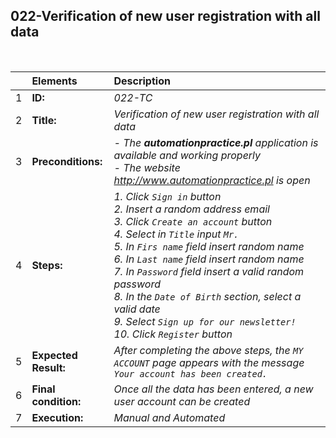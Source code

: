 ## 022-Verification of new user registration with all data

<br>

|     | Elements             | Description                                                                                                                                                                                                                                                                                                                                                                                                                                           |
| :-- | :------------------- | :---------------------------------------------------------------------------------------------------------------------------------------------------------------------------------------------------------------------------------------------------------------------------------------------------------------------------------------------------------------------------------------------------------------------------------------------------- |
| 1   | **ID:**              | _022-TC_                                                                                                                                                                                                                                                                                                                                                                                                                                              |
| 2   | **Title:**           | _Verification of new user registration with all data_                                                                                                                                                                                                                                                                                                                                                                                                 |
| 3   | **Preconditions:**   | _- The **automationpractice.pl** application is available and working properly <br> - The website http://www.automationpractice.pl is open_                                                                                                                                                                                                                                                                                                           |
| 4   | **Steps:**           | _1. Click `Sign in` button <br> 2. Insert a random address email <br> 3. Click `Create an account` button <br> 4. Select in `Title` input `Mr.` <br> 5. In `Firs name` field insert random name <br> 6. In `Last name` field insert random name <br> 7. In `Password` field insert a valid random password <br> 8. In the `Date of Birth` section, select a valid date <br> 9. Select `Sign up for our newsletter!` <br> 10. Click `Register` button_ |
| 5   | **Expected Result:** | _After completing the above steps, the `MY ACCOUNT` page appears with the message `Your account has been created.`_                                                                                                                                                                                                                                                                                                                                   |
| 6   | **Final condition:** | _Once all the data has been entered, a new user account can be created_                                                                                                                                                                                                                                                                                                                                                                               |
| 7   | **Execution:**       | _Manual and Automated_                                                                                                                                                                                                                                                                                                                                                                                                                                |
